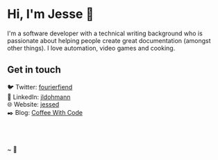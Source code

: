 # Hi, I'm Jesse 👋

I'm a software developer with a technical writing background who is passionate about helping people create great documentation (amongst other things). I love automation, video games and cooking.

## Get in touch
:bird: Twitter: [fourierfiend](https://twitter.com/fourierfiend) <br>
:link: LinkedIn: [jldohmann](https://www.linkedin.com/in/jldohmann/) <br>
:globe_with_meridians: Website: [jessed](https://jldohmann.netlify.app) <br>
:black_nib: Blog: [Coffee With Code](https://jldohmann-blog.netlify.app/)

<br>
<br>


~ :seedling:
